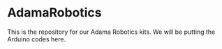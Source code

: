 # AdamaRobotics
This is the repository for our Adama Robotics kits.
We will be putting the Arduino codes here.
